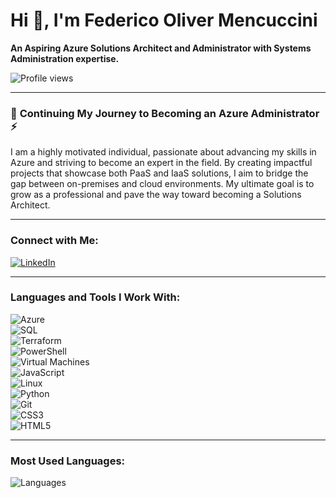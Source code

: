 # Hi 👋, I'm Federico Oliver Mencuccini  
**An Aspiring Azure Solutions Architect and Administrator with Systems Administration expertise.**  

![Profile views](https://komarev.com/ghpvc/?username=donebyfreddy)

---

### 🌱 **Continuing My Journey to Becoming an Azure Administrator ⚡**  
I am a highly motivated individual, passionate about advancing my skills in Azure and striving to become an expert in the field. By creating impactful projects that showcase both PaaS and IaaS solutions, I aim to bridge the gap between on-premises and cloud environments. My ultimate goal is to grow as a professional and pave the way toward becoming a Solutions Architect.

---

### **Connect with Me:**  
[![LinkedIn](https://img.shields.io/badge/LinkedIn-blue?style=for-the-badge&logo=linkedin&logoColor=white)](https://www.linkedin.com/in/fomencuccini)  

---

### **Languages and Tools I Work With:**  
![Azure](https://img.shields.io/badge/Azure-0078D4?style=for-the-badge&logo=microsoftazure&logoColor=white)  
![SQL](https://img.shields.io/badge/SQL-4479A1?style=for-the-badge&logo=postgresql&logoColor=white)  
![Terraform](https://img.shields.io/badge/Terraform-623CE4?style=for-the-badge&logo=terraform&logoColor=white)  
![PowerShell](https://img.shields.io/badge/PowerShell-5391FE?style=for-the-badge&logo=powershell&logoColor=white)  
![Virtual Machines](https://img.shields.io/badge/Virtual%20Machines-FCC624?style=for-the-badge&logo=vmware&logoColor=black)  
![JavaScript](https://img.shields.io/badge/JavaScript-F7DF1E?style=for-the-badge&logo=javascript&logoColor=black)  
![Linux](https://img.shields.io/badge/Linux-FCC624?style=for-the-badge&logo=linux&logoColor=black)  
![Python](https://img.shields.io/badge/Python-3776AB?style=for-the-badge&logo=python&logoColor=white)  
![Git](https://img.shields.io/badge/Git-F05032?style=for-the-badge&logo=git&logoColor=white)  
![CSS3](https://img.shields.io/badge/CSS3-264de4?style=for-the-badge&logo=css3&logoColor=white)  
![HTML5](https://img.shields.io/badge/HTML5-E34F26?style=for-the-badge&logo=html5&logoColor=white)  


---

### **Most Used Languages:**  
![Languages](https://github-readme-stats.vercel.app/api/top-langs/?username=mhamzashaikh&layout=compact&theme=dark&hide=python)  

